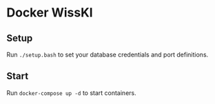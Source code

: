 # Docker WissKI
## Setup
Run `./setup.bash` to set your database credentials and port definitions.
## Start
Run `docker-compose up -d` to start containers. 